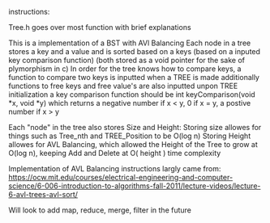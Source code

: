 instructions:

Tree.h goes over most function with brief explanations

This is a implementation of a BST with AVl Balancing
Each node in a tree stores a key and a value and is sorted based on a keys (based on a inputed key comparison function)  (both stored as a void pointer for the sake of plymorphism in c)
In order for the tree knows how to compare keys, a function to compare two keys is inputted when a TREE is made
additionally functions to free keys and free value's are also inputted unpon TREE initialization
a key comparison function should be int keyComparison(void *x, void *y)
which returns a negative number if x < y,  0 if x = y,  a postive number if x > y  

Each "node" in the tree also stores Size and Height:
Storing size allowes for things such as Tree_nth and TREE_Position to be O(log n)
Storing Height allowes for AVL Balancing, which allowed the Height of the Tree to grow at O(log n), keeping Add and Delete at O( height ) time complexity

Implementation of AVL Balancing instructions largly came from:
https://ocw.mit.edu/courses/electrical-engineering-and-computer-science/6-006-introduction-to-algorithms-fall-2011/lecture-videos/lecture-6-avl-trees-avl-sort/

Will look to add map, reduce, merge, filter in the future
